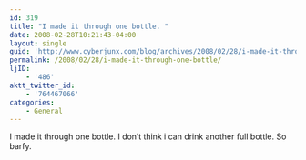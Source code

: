 ```yaml
---
id: 319
title: "I made it through one bottle. "
date: 2008-02-28T10:21:43-04:00
layout: single
guid: 'http://www.cyberjunx.com/blog/archives/2008/02/28/i-made-it-through-one-bottle/'
permalink: /2008/02/28/i-made-it-through-one-bottle/
ljID:
    - '486'
aktt_twitter_id:
    - '764467066'
categories:
    - General
---
```


I made it through one bottle. I don’t think i can drink another full bottle. So barfy.